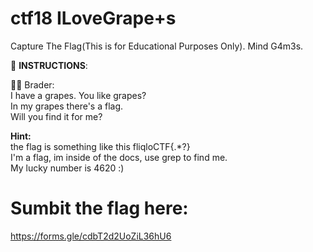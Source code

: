 
# ctf18 ILoveGrape+s
Capture The Flag(This is for Educational Purposes Only). Mind G4m3s.

📝 **INSTRUCTIONS**:

👨🏻 Brader: \
I have a grapes. You like grapes? \
In my grapes there's a flag. \
Will you find it for me?

**Hint:** \
the flag is something like this fliqloCTF{.*?} \
I'm a flag, im inside of the docs, use grep to find me. \
My lucky number is 4620 :)

# Sumbit the flag here:
https://forms.gle/cdbT2d2UoZiL36hU6
